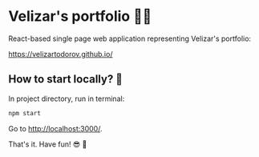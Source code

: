 # Velizar's portfolio 👨‍💼

React-based single page web application representing Velizar's portfolio:

<https://velizartodorov.github.io/>

## How to start locally? 🤔

In project directory, run in terminal:

```js
npm start
```

Go to <http://localhost:3000/>.

That's it. Have fun! 😎 🎉
